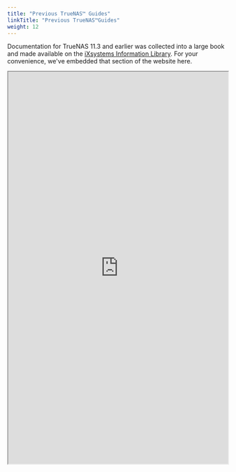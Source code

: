 ```yaml
---
title: "Previous TrueNAS™ Guides"
linkTitle: "Previous TrueNAS™Guides"
weight: 12
---
```


Documentation for TrueNAS 11.3 and earlier was collected into a large book and made available on the [iXsystems Information Library](https://www.ixsystems.com/blog/knowledgebase_category/truenas/).
For your convenience, we've embedded that section of the website here.

<iframe src="https://ixsystems.com/documentation/truenas" width="100%" height="900"></iframe>
